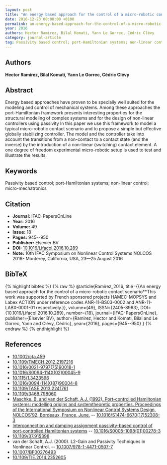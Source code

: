 ```yaml
---
layout: post
title: "An energy based approach for the control of a micro-robotic contact scenario"
date: 2016-12-23 00:00:00 +0100
permalink: an-energy-based-approach-for-the-control-of-a-micro-robotic-contact-scenario
year: 2016
authors: Hector Ramirez, Bilal Komati, Yann Le Gorrec, Cédric Clévy
category: journal-article
tag: Passivity based control; port-Hamiltonian systems; non-linear control; micro-mechatronics
---
```

 
## Authors
**Hector Ramirez, Bilal Komati, Yann Le Gorrec, Cédric Clévy**
 
## Abstract
Energy based approaches have proven to be specially well suited for the modeling and control of mechanical systems. Among these approaches the port-Hamiltonian framework presents interesting properties for the structural modeling of complex systems and for the design of non-linear controllers using passivity In this paper we use this framework to model a typical micro-robotic contact scenario and to propose a simple but effective globally stabilizing controller. The model and the controller take into account the transitions from a non-contact to a contact state (and the inverse) by the introduction of a non-linear (switching) contact element. A one degree of freedom experimental micro-robotic setup is used to test and illustrate the results.
 
## Keywords
Passivity based control; port-Hamiltonian systems; non-linear control; micro-mechatronics
 
## Citation
- **Journal:** IFAC-PapersOnLine
- **Year:** 2016
- **Volume:** 49
- **Issue:** 18
- **Pages:** 945--950
- **Publisher:** Elsevier BV
- **DOI:** [10.1016/j.ifacol.2016.10.289](https://doi.org/10.1016/j.ifacol.2016.10.289)
- **Note:** 10th IFAC Symposium on Nonlinear Control Systems NOLCOS 2016- Monterey, California, USA, 23—25 August 2016
 
## BibTeX
{% highlight bibtex %}
{% raw %}
@article{Ramirez_2016,
  title={{An energy based approach for the control of a micro-robotic contact scenario**This work was supported by French sponsored projects HAMEC-MOPSYS and Labex ACTION under reference codes ANR-11-BS03-0002 and ANR-11-LABX-0001-01 respectively.}},
  volume={49},
  ISSN={2405-8963},
  DOI={10.1016/j.ifacol.2016.10.289},
  number={18},
  journal={IFAC-PapersOnLine},
  publisher={Elsevier BV},
  author={Ramirez, Hector and Komati, Bilal and Le Gorrec, Yann and Clévy, Cédric},
  year={2016},
  pages={945--950}
}
{% endraw %}
{% endhighlight %}
 
## References
- [10.1002/cta.459](https://doi.org/10.1002/cta.459)
- [10.1109/TMECH.2012.2197216](https://doi.org/10.1109/TMECH.2012.2197216)
- [10.1016/0021-9797(75)90018-1](https://doi.org/10.1016/0021-9797(75)90018-1)
- [10.1016/S0094-114X(02)00045-9](https://doi.org/10.1016/S0094-114X(02)00045-9)
- [10.1115/1.3423596](https://doi.org/10.1115/1.3423596)
- [10.1016/0094-114X(87)90004-8](https://doi.org/10.1016/0094-114X(87)90004-8)
- [10.1109/TASE.2013.2241761](https://doi.org/10.1109/TASE.2013.2241761)
- [10.1109/3468.798060](https://doi.org/10.1109/3468.798060)
- [Maschke, B. and van der Schaft, A.J. (1992). Port-controlled Hamiltonian systems: modelling origins and systemtheoretic properties. Proceedings of the International Symposium on Nonlinear Control Systems Design, NOLCOS’92, Bordeaux, France, June.](port-controlled-hamiltonian-systems-modelling-origins-and-systemtheoretic-properties-92) -- [10.1016/S1474-6670(17)52308-3](https://doi.org/10.1016/S1474-6670(17)52308-3)
- [Interconnection and damping assignment passivity-based control of port-controlled Hamiltonian systems](interconnection-and-damping-assignment-passivity-based-control-of-port-controlled-hamiltonian-systems) -- [10.1016/S0005-1098(01)00278-3](https://doi.org/10.1016/S0005-1098(01)00278-3)
- [10.1109/37.915398](https://doi.org/10.1109/37.915398)
- van der Schaft, A.J. (2000). L2-Gain and Passivity Techniques in Nonlinear Control. -- [10.1007/978-1-4471-0507-7](https://doi.org/10.1007/978-1-4471-0507-7)
- [10.1007/BF00276493](https://doi.org/10.1007/BF00276493)
- [10.1109/TIE.2014.2352605](https://doi.org/10.1109/TIE.2014.2352605)

